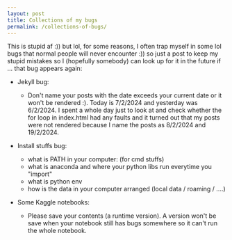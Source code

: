 ```yaml
---
layout: post
title: Collections of my bugs
permalink: /collections-of-bugs/
---
```


This is stupid af :)) but lol, for some reasons, I often trap myself in some lol bugs that normal people will never encounter :)) so just a post to keep my stupid mistakes so I (hopefully somebody) can look up for it in the future if ... that bug appears again:

- Jekyll bug: 
    - Don't name your posts with the date exceeds your current date or it won't be rendered :). Today is 7/2/2024 and yesterday was 6/2/2024. I spent a whole day just to look at and check whether the for loop in index.html had any faults and it turned out that my posts were not rendered because I name the posts as 8/2/2024 and 19/2/2024.

- Install stuffs bug:
    - what is PATH in your computer: (for cmd stuffs)
    - what is anaconda and where your python libs run everytime you "import"
    - what is python env
    - how is the data in your computer arranged (local data / roaming / ....)

- Some Kaggle notebooks:
    - Please save your contents (a runtime version). A version won't be save when your notebook still has bugs somewhere so it can't run the whole notebook.